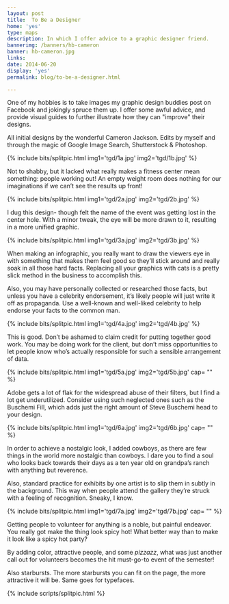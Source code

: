 ```yaml
---
layout: post
title:  To Be a Designer
home: 'yes'
type: maps
description: In which I offer advice to a graphic designer friend.
bannerimg: /banners/hb-cameron
banner: hb-cameron.jpg
links: 
date: 2014-06-20
display: 'yes'
permalink: blog/to-be-a-designer.html

---
```


One of my hobbies is to take images my graphic design buddies post on Facebook and jokingly spruce them up. I offer some awful advice, and provide visual guides to further illustrate how they can "improve" their designs. 

All initial designs by the wonderful Cameron Jackson. Edits by myself and through the magic of Google Image Search, Shutterstock & Photoshop.

{% include bits/splitpic.html img1='tgd/1a.jpg' img2='tgd/1b.jpg' %}

Not to shabby, but it lacked what really makes a fitness center mean something: people working out! An empty weight room does nothing for our imaginations if we can’t see the results up front!

{% include bits/splitpic.html img1='tgd/2a.jpg' img2='tgd/2b.jpg' %}

I dug this design- though felt the name of the event was getting lost in the center hole. With a minor tweak, the eye will be more drawn to it, resulting in a more unified graphic.

{% include bits/splitpic.html img1='tgd/3a.jpg' img2='tgd/3b.jpg' %}

When making an infographic, you really want to draw the viewers eye in with something that makes them feel good so they’ll stick around and really soak in all those hard facts. Replacing all your graphics with cats is a pretty slick method in the business to accomplish this.

Also, you may have personally collected or researched those facts, but unless you have a celebrity endorsement, it’s likely people will just write it off as propaganda. Use a well-known and well-liked celebrity to help endorse your facts to the common man.

{% include bits/splitpic.html img1='tgd/4a.jpg' img2='tgd/4b.jpg' %}

This is good. Don’t be ashamed to claim credit for putting together good work. You may be doing work for the client, but don’t miss opportunities to let people know who’s actually responsible for such a sensible arrangement of data.

{% include bits/splitpic.html img1='tgd/5a.jpg' img2='tgd/5b.jpg' cap= "" %}

Adobe gets a lot of flak for the widespread abuse of their filters, but I find a lot get underutilized. Consider using such neglected ones such as the Buschemi Fill, which adds just the right amount of Steve Buschemi head to your design.

{% include bits/splitpic.html img1='tgd/6a.jpg' img2='tgd/6b.jpg' cap= "" %}

In order to achieve a nostalgic look, I added cowboys, as there are few things in the world more nostalgic than cowboys. I dare you to find a soul who looks back towards their days as a ten year old on grandpa’s ranch with anything but reverence. 

Also, standard practice for exhibits by one artist is to slip them in subtly in the background. This way when people attend the gallery they’re struck with a feeling of recognition. Sneaky, I know.

{% include bits/splitpic.html img1='tgd/7a.jpg' img2='tgd/7b.jpg' cap= "" %}

Getting people to volunteer for anything is a noble, but painful endeavor. You really got make the thing look spicy hot! What better way than to make it look like a spicy hot party?

By adding color, attractive people, and some *pizzazz*, what was just another call out for volunteers becomes the hit must-go-to event of the semester!  

Also starbursts. The more starbursts you can fit on the page, the more attractive it will be. Same goes for typefaces.

{% include scripts/splitpic.html %}
